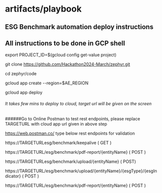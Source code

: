﻿# artifacts/playbook
## ESG Benchmark automation deploy instructions
## All instructions to be done in GCP shell

export PROJECT_ID=$(gcloud config get-value project)

git clone https://github.com/Hackathon2024-March/zephyr.git

cd zephyr/code

gcloud app create --region=$AE_REGION

gcloud app deploy

######  It takes few mins to deploy to cloud, target url will be given on the screen

######Go to Online Postman  to test rest endpoints, please replace TARGETURL with cloud app url given in above step

https://web.postman.co/
type below rest endpoints for validation

https://TARGETURLesg/benchmark/keepalive  ( GET )

https://TARGETURL/esg/benchmark/pdf-report/{entityName}  ( POST )

https://TARGETURLesg/benchmark/upload/{entityName}  ( POST)

https://TARGETURL/esg/benchmark/upload/{entityName}/{esgType}/{esgIndicator}  ( POST )

https://TARGETURL/esg/benchmark/pdf-report/{entityName}  ( POST )
